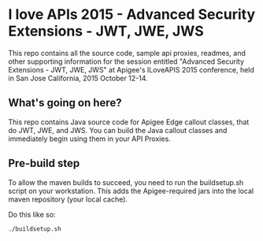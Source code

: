 # I love APIs 2015 - Advanced Security Extensions - JWT, JWE, JWS

This repo contains all the source code, sample api proxies, readmes, and other supporting information for the session entitled "Advanced Security Extensions - JWT, JWE, JWS" at Apigee's ILoveAPIS 2015 conference, held in San Jose California, 2015 October 12-14. 



## What's going on here?

This repo contains Java source code for Apigee Edge callout classes, that do JWT, JWE, and JWS.  You can build the Java callout classes and immediately begin using them in your API Proxies. 


## Pre-build step

To allow the maven builds to succeed, you need to run the buildsetup.sh script on your workstation. This adds the Apigee-required jars into the local maven repository (your local cache). 

Do this like so: 

 ```./buildsetup.sh```



